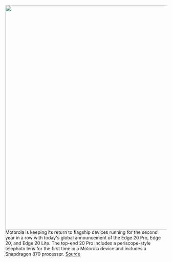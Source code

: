 <img src='https://cdn.vox-cdn.com/thumbor/wsThPZuupuca8Pi49b963_l62eQ=/0x0:2000x1500/1200x800/filters:focal(854x608:1174x928)/cdn.vox-cdn.com/uploads/chorus_image/image/69651711/Edge_family_2021_sm.0.jpg' width='700px' /><br/>
Motorola is keeping its return to flagship devices running for the second year in a row with today's global announcement of the Edge 20 Pro, Edge 20, and Edge 20 Lite. The top-end 20 Pro includes a periscope-style telephoto lens for the first time in a Motorola device and includes a Snapdragon 870 processor.
<a href='https://www.theverge.com/2021/7/29/22599860/motorola-edge-20-pro-lite-camera-5g-global-launch'> Source <a/>